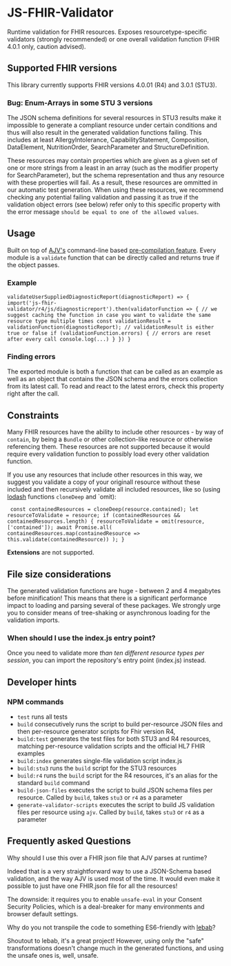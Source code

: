 # JS-FHIR-Validator

Runtime validation for FHIR resources. Exposes resourcetype-specific validators (strongly recommended) or one overall validation function (FHIR 4.0.1 only, caution advised).

## Supported FHIR versions

This library currently supports FHIR versions 4.0.01 (R4) and 3.0.1 (STU3).

### Bug: Enum-Arrays in some STU 3 versions

The JSON schema definitions for several resources in STU3 results make it impossible to generate a compliant resource under certain conditions and thus will also result in the generated validation functions failing. This includes at least AllergyIntolerance, CapabilityStatement, Composition, DataElement, NutritionOrder, SearchParameter and StructureDefinition.

These resources may contain properties which are given as a given set of one or more strings from a least in an array (such as the modifier property for SearchParameter), but the schema representation and thus any resource with these properties will fail. As a result, these resources are ommitted in our automatic test generation. When using these resources, we recommend checking any potential failing validation and passing it as true if the validation object errors (see below) refer only to this specific property with the error message `should be equal to one of the allowed values`.   

## Usage
Built on top of [AJV's](https://ajv.js.org/) command-line based [pre-compilation feature](https://github.com/ajv-validator/ajv-cli#compile-schemas). Every module is a `validate` function that can be directly called and returns true if the object passes.

### Example

`validateUserSuppliedDiagnosticReport(diagnosticReport) => {
  import('js-fhir-validator/r4/js/diagnosticreport').then(validatorFunction => {
       // we suggest caching the function in case you want to validate the same resource type multiple times
       const validationResult = validationFunction(diagnosticReport);
       // validationResult is either true or false
       if (validationFunction.errors) { // errors are reset after every call
         console.log(...)
       }
       })
}`

### Finding errors
The exported module is both a function that can be called as an example as well as an object that contains the JSON schema and the errors collection from its latest call. To read and react to the latest errors, check this property right after the call.

## Constraints

Many FHIR resources have the ability to include other resources - by way of `contain`, by being a `Bundle` or other collection-like resource or otherwise referencing them. These resources are not supported because it would require every validation function to possibly load every other validation function.

If you use any resources that include other resources in this way, we suggest you validate a copy of your originall resource without these included and then recursively validate all included resources, like so (using [lodash](https://lodash.com/docs/4.17.15) functions `cloneDeep` and `omit):

` const containedResources = cloneDeep(resource.contained);
     let resourceToValidate = resource;
     if (containedResources && containedResources.length) {
       resourceToValidate = omit(resource, ['contained']);
       await Promise.all(
         containedResources.map(containedResource => this.validate(containedResource))
       );
     }`


**Extensions** are not supported.


## File size considerations
The generated validation functions are huge - between 2 and 4 megabytes before minification! This means that there is a significant performance impact to loading and parsing several of these packages. We strongly urge you to consider means of tree-shaking or asynchronous loading for the validation imports.

### When should I use the index.js entry point?

Once you need to validate more _than ten different resource types per session_, you can import the repository's entry point (index.js) instead.

## Developer hints

### NPM commands

- `test` runs all tests
- `build` consecutively runs the script to build per-resource JSON files and then per-resource generator scripts for Fhir version R4,
- `build:test` generates the test files for both STU3 and R4 resources, matching per-resource validation scripts and the official HL7 FHIR examples
- `build:index` generates single-file validation script index.js
- `build:stu3` runs the `build` script for the STU3 resources
- `build:r4` runs the `build` script for the R4 resources, it's an alias for the standard `build` command
- `build-json-files` executes the script to build JSON schema files per resource. Called by `build`, takes `stu3` or `r4` as a parameter
- `generate-validator-scripts` executes the script to build JS validation files per resource using `ajv`. Called by `build`, takes `stu3` or `r4` as a parameter

## Frequently asked Questions

Why should I use this over a FHIR json file that AJV parses at runtime?

Indeed that is a very straightforward way to use a JSON-Schema based validation, and the way AJV is used most of the time. It would even make it possible to just have one FHIR.json file for all the resources!

The downside: it requires you to enable `unsafe-eval` in your Consent Security Policies, which is a deal-breaker for many environments and browser default settings.

Why do you not transpile the code to something ES6-friendly with [lebab](https://github.com/lebab/lebab)?

Shoutout to lebab, it's a great project! However, using only the "safe" transformations doesn't change much in the generated functions, and using the unsafe ones is, well, unsafe.
